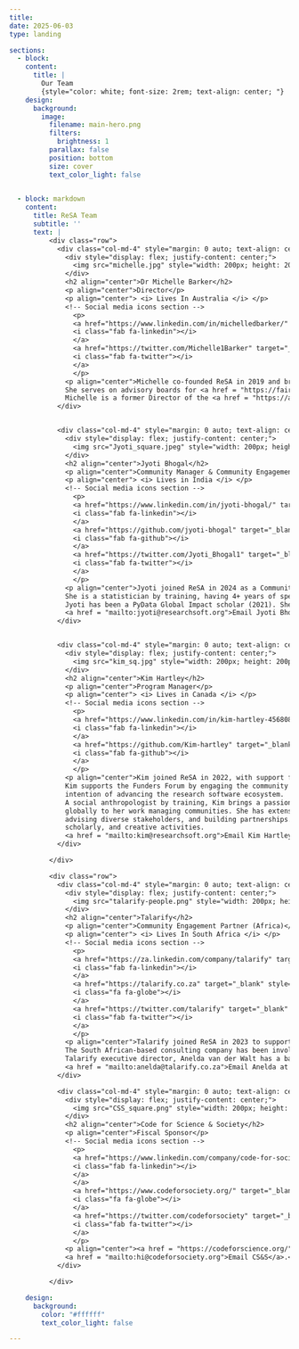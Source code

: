 ```yaml
---
title: 
date: 2025-06-03
type: landing

sections:
  - block: 
    content:
      title: |
        Our Team
        {style="color: white; font-size: 2rem; text-align: center; "}
    design:
      background:
        image:
          filename: main-hero.png
          filters:
            brightness: 1
          parallax: false
          position: bottom
          size: cover
          text_color_light: false      
       

  - block: markdown
    content:
      title: ReSA Team
      subtitle: ''
      text: |
          <div class="row">
            <div class="col-md-4" style="margin: 0 auto; text-align: center;">
              <div style="display: flex; justify-content: center;">
                <img src="michelle.jpg" style="width: 200px; height: 200px; border-radius: 50%; object-fit: cover;">
              </div>
              <h2 align="center">Dr Michelle Barker</h2>
              <p align="center">Director</p>
              <p align="center"> <i> Lives In Australia </i> </p>
              <!-- Social media icons section -->
                <p>
                <a href="https://www.linkedin.com/in/michelledbarker/" target="_blank" style="margin: 0 10px;">
                <i class="fab fa-linkedin"></i>
                </a>                
                <a href="https://twitter.com/Michelle1Barker" target="_blank" style="margin: 0 10px;">
                <i class="fab fa-twitter"></i>
                </a>
                </p>
              <p align="center">Michelle co-founded ReSA in 2019 and brings extensive expertise in open science, research software, skills and infrastructure. As a sociologist, Michelle is passionate about building collaborative partnerships to achieve system change. Listen to her talk about her work on the <a href = "https://us-rse.org/rse-stories/2020/michelle-barker/">RSE Stories podcast</a>.
              She serves on advisory boards for <a href = "https://fair-impact.eu/">FAIR Impact</a>, <a href = "https://everse.software/">European Virtual Institute for Research Software Excellence (EVERSE)</a>, <a href = "https://rse-asia.github.io/RSE_Asia/aboutus.html">Research Software Engineers Asia Association</a>, and the <a href = "https://rd-alliance.org/about-rda/our-leadership/rda-organisational-advisory-board.html">Research Data Alliance Organisational Advisory Board</a>. As a <a href = "https://www.linkedin.com/in/michelledbarker/">consultant in the field of open science</a> her roles have included chairing the OECD expert group on <a href = "https://www.oecd-ilibrary.org/science-and-technology/building-digital-workforce-capacity-and-skills-for-data-intensive-science_e08aa3bb-en">digital skills for the research sector</a> and co-editing the European Open Science Cloud report, <a href = "https://op.europa.eu/en/publication-detail/-/publication/af7f7807-6ce1-11eb-aeb5-01aa75ed71a1">Digital Skills for FAIR and Open Science</a>.
              Michelle is a former Director of the <a href = "https://ardc.edu.au/">Australian Research Data Commons</a>, where she led the strategic planning for the Australian government’s $180 million, five-year investment in ARDC, and the <a href = "https://nectar.org.au/labs/">national research software infrastructure investment program</a>. <a href = "mailto:michelle@researchsoft.org">Email Michelle Barker</a>.</p>
            </div>


            <div class="col-md-4" style="margin: 0 auto; text-align: center;">
              <div style="display: flex; justify-content: center;">
                <img src="Jyoti_square.jpeg" style="width: 200px; height: 200px; border-radius: 50%; object-fit: cover;">
              </div>
              <h2 align="center">Jyoti Bhogal</h2>
              <p align="center">Community Manager & Community Engagement Partner (Asia)</p>
              <p align="center"> <i> Lives in India </i> </p>
              <!-- Social media icons section -->
                <p>
                <a href="https://www.linkedin.com/in/jyoti-bhogal/" target="_blank" style="margin: 0 10px;">
                <i class="fab fa-linkedin"></i>
                </a>                
                <a href="https://github.com/jyoti-bhogal" target="_blank" style="margin: 0 10px;">
                <i class="fab fa-github"></i>
                </a>
                <a href="https://twitter.com/Jyoti_Bhogal1" target="_blank" style="margin: 0 10px;">
                <i class="fab fa-twitter"></i>
                </a>
                </p>
              <p align="center">Jyoti joined ReSA in 2024 as a Community Manager and Community Engagement Partner for Asia, supported by a grant from the Alfred P. Sloan Foundation. 
              She is a statistician by training, having 4+ years of specialised experience in clinical trial software development and data management. She is based in India. In 2021, she co-founded the <a href = "https://rse-asia.github.io/RSE_Asia/">Research Software Engineering (RSE) Asia Association</a> through the <a href = "https://we-are-ols.org/">Open Life Science (OLS) program (cohort-4)</a> , with the mission to promote and build the RSE community and profession in the Asian region while also fostering global collaborations.
              Jyoti has been a PyData Global Impact scholar (2021). She is a keen advocate of open source and open science and actively engages and contributes to these communities locally and internationally.
              <a href = "mailto:jyoti@researchsoft.org">Email Jyoti Bhogal</a>.</p>
            </div>


            <div class="col-md-4" style="margin: 0 auto; text-align: center;">
              <div style="display: flex; justify-content: center;">
                <img src="kim_sq.jpg" style="width: 200px; height: 200px; border-radius: 50%; object-fit: cover;">
              </div>            
              <h2 align="center">Kim Hartley</h2>
              <p align="center">Program Manager</p>
              <p align="center"> <i> Lives in Canada </i> </p>
              <!-- Social media icons section -->
                <p>
                <a href="https://www.linkedin.com/in/kim-hartley-456808232/" target="_blank" style="margin: 0 10px;">
                <i class="fab fa-linkedin"></i>
                </a>                
                <a href="https://github.com/Kim-hartley" target="_blank" style="margin: 0 10px;">
                <i class="fab fa-github"></i>
                </a>
                </p>
              <p align="center">Kim joined ReSA in 2022, with support from the <a href = "https://alliancecan.ca/">Digital Research Alliance of Canada</a>, to facilitate the <a href = "https://www.researchsoft.org/funders-forum/">Research Software Funders Forum</a>, a formal mechanism for international funding organisations to collaborate.
              Kim supports the Funders Forum by engaging the community in collaborative activities designed to share practices and address common challenges, with the
              intention of advancing the research software ecosystem.
              A social anthropologist by training, Kim brings a passion for understanding the ways in which people live in different social and cultural settings
              globally to her work managing communities. She has extensive experience in academic research administration, including managing research ethics boards,
              advising diverse stakeholders, and building partnerships. Through her work in the broader public sector, Kim has facilitated a variety of research,
              scholarly, and creative activities.
              <a href = "mailto:kim@researchsoft.org">Email Kim Hartley</a>.</p>
            </div>

          </div>

          <div class="row">
            <div class="col-md-4" style="margin: 0 auto; text-align: center;">
              <div style="display: flex; justify-content: center;">
                <img src="talarify-people.png" style="width: 200px; height: 200px; border-radius: 50%; object-fit: cover;">
              </div> 
              <h2 align="center">Talarify</h2>
              <p align="center">Community Engagement Partner (Africa)</p>
              <p align="center"> <i> Lives In South Africa </i> </p>
              <!-- Social media icons section -->
                <p>
                <a href="https://za.linkedin.com/company/talarify" target="_blank" style="margin: 0 10px;">
                <i class="fab fa-linkedin"></i>
                </a>      
                <a href="https://talarify.co.za" target="_blank" style="margin: 0 10px;">
                <i class="fa fa-globe"></i>
                </a>             
                <a href="https://twitter.com/talarify" target="_blank" style="margin: 0 10px;">
                <i class="fab fa-twitter"></i>
                </a>
                </p>
              <p align="center">​​Talarify joined ReSA in 2023 to support community growth in Africa, with funding by a <a href = "https://doi.org/10.5281/zenodo.7275397">grant</a> from the Chan Zuckerberg Initiative.
              The South African-based consulting company has been involved in numerous continental initiatives related to research software, including The Carpentries, Africa R Users, and afrimapr. It has also been engaged in global Research Software Engineering (RSE) initiatives such as the <a href = "https://github.com/softwaresaved/international-survey">International RSE Survey</a>, and since 2022 has led <a href = "https://rsse.africa">RSSE-Africa</a> meetups, member showcases, and more. Through their involvement in these initiatives, the Talarify team has learned much about the local communities and has established connections with researchers involved in coding and research infrastructure across the continent.
              Talarify executive director, Anelda van der Walt has a background in bioinformatics and 20 years of experience in supporting the development of digital and computational research skills and communities and bridging the Global North and South. 
              <a href = "mailto:anelda@talarify.co.za">Email Anelda at Talarify</a>.</p>
            </div>

            <div class="col-md-4" style="margin: 0 auto; text-align: center;">
              <div style="display: flex; justify-content: center;">
                <img src="CSS_square.png" style="width: 200px; height: 200px; border-radius: 50%; object-fit: cover;">
              </div> 
              <h2 align="center">Code for Science & Society</h2>
              <p align="center">Fiscal Sponsor</p>
              <!-- Social media icons section -->
                <p>
                <a href="https://www.linkedin.com/company/code-for-society" target="_blank" style="margin: 0 10px;">
                <i class="fab fa-linkedin"></i>
                </a>  
                </a>      
                <a href="https://www.codeforsociety.org/" target="_blank" style="margin: 0 10px;">
                <i class="fa fa-globe"></i>
                </a>                                
                <a href="https://twitter.com/codeforsociety" target="_blank" style="margin: 0 10px;">
                <i class="fab fa-twitter"></i>
                </a>
                </p>
              <p align="center"><a href = "https://codeforscience.org/">Code for Science and Society (CS&S)</a> is ReSA’s fiscal sponsor. CS&S partner with leaders across public interest technology through comprehensive fiscal sponsorship. Projects in the fiscal sponsorship program are supported with financial and operational services. Their approach includes strategic support to develop governance, sustainability, and community strategies. 
              <a href = "mailto:hi@codeforsociety.org">Email CS&S</a>.</p>
            </div>

          </div>

    design:
      background:
        color: "#ffffff"
        text_color_light: false

---
```

